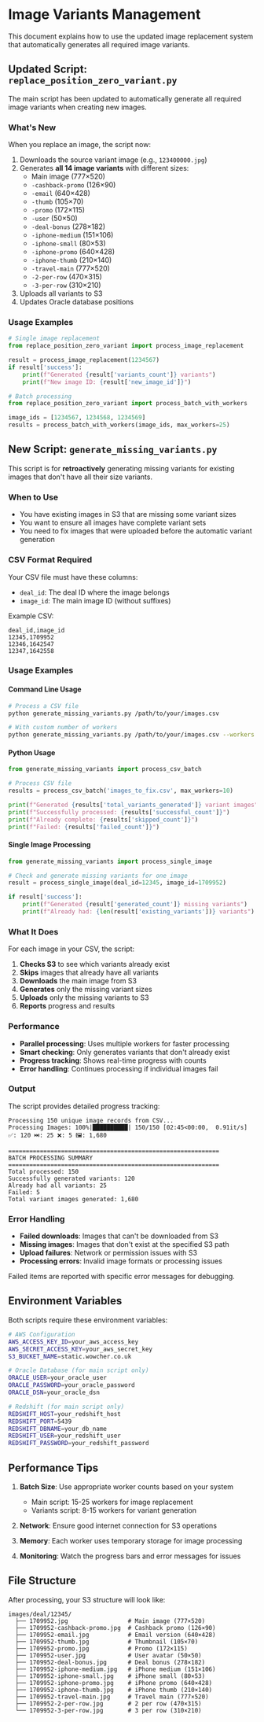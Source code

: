 # Image Variants Management

This document explains how to use the updated image replacement system that automatically generates all required image variants.

## Updated Script: `replace_position_zero_variant.py`

The main script has been updated to automatically generate all required image variants when creating new images.

### What's New

When you replace an image, the script now:
1. Downloads the source variant image (e.g., `123400000.jpg`)
2. Generates **all 14 image variants** with different sizes:
   - Main image (777×520)
   - `-cashback-promo` (126×90)
   - `-email` (640×428)  
   - `-thumb` (105×70)
   - `-promo` (172×115)
   - `-user` (50×50)
   - `-deal-bonus` (278×182)
   - `-iphone-medium` (151×106)
   - `-iphone-small` (80×53)
   - `-iphone-promo` (640×428)
   - `-iphone-thumb` (210×140)
   - `-travel-main` (777×520)
   - `-2-per-row` (470×315)
   - `-3-per-row` (310×210)
3. Uploads all variants to S3
4. Updates Oracle database positions

### Usage Examples

```python
# Single image replacement
from replace_position_zero_variant import process_image_replacement

result = process_image_replacement(1234567)
if result['success']:
    print(f"Generated {result['variants_count']} variants")
    print(f"New image ID: {result['new_image_id']}")
```

```python
# Batch processing
from replace_position_zero_variant import process_batch_with_workers

image_ids = [1234567, 1234568, 1234569]
results = process_batch_with_workers(image_ids, max_workers=25)
```

## New Script: `generate_missing_variants.py`

This script is for **retroactively** generating missing variants for existing images that don't have all their size variants.

### When to Use

- You have existing images in S3 that are missing some variant sizes
- You want to ensure all images have complete variant sets
- You need to fix images that were uploaded before the automatic variant generation

### CSV Format Required

Your CSV file must have these columns:
- `deal_id`: The deal ID where the image belongs
- `image_id`: The main image ID (without suffixes)

Example CSV:
```csv
deal_id,image_id
12345,1709952
12346,1642547
12347,1642558
```

### Usage Examples

#### Command Line Usage
```bash
# Process a CSV file
python generate_missing_variants.py /path/to/your/images.csv

# With custom number of workers
python generate_missing_variants.py /path/to/your/images.csv --workers 15
```

#### Python Usage
```python
from generate_missing_variants import process_csv_batch

# Process CSV file
results = process_csv_batch('images_to_fix.csv', max_workers=10)

print(f"Generated {results['total_variants_generated']} variant images")
print(f"Successfully processed: {results['successful_count']}")
print(f"Already complete: {results['skipped_count']}")
print(f"Failed: {results['failed_count']}")
```

#### Single Image Processing
```python
from generate_missing_variants import process_single_image

# Check and generate missing variants for one image
result = process_single_image(deal_id=12345, image_id=1709952)

if result['success']:
    print(f"Generated {result['generated_count']} missing variants")
    print(f"Already had: {len(result['existing_variants'])} variants")
```

### What It Does

For each image in your CSV, the script:
1. **Checks S3** to see which variants already exist
2. **Skips** images that already have all variants
3. **Downloads** the main image from S3
4. **Generates** only the missing variant sizes
5. **Uploads** only the missing variants to S3
6. **Reports** progress and results

### Performance

- **Parallel processing**: Uses multiple workers for faster processing
- **Smart checking**: Only generates variants that don't already exist
- **Progress tracking**: Shows real-time progress with counts
- **Error handling**: Continues processing if individual images fail

### Output

The script provides detailed progress tracking:
```
Processing 150 unique image records from CSV...
Processing Images: 100%|██████████| 150/150 [02:45<00:00,  0.91it/s] ✅: 120 ⏭️: 25 ❌: 5 🖼️: 1,680

============================================================
BATCH PROCESSING SUMMARY
============================================================
Total processed: 150
Successfully generated variants: 120
Already had all variants: 25
Failed: 5
Total variant images generated: 1,680
```

### Error Handling

- **Failed downloads**: Images that can't be downloaded from S3
- **Missing images**: Images that don't exist at the specified S3 path
- **Upload failures**: Network or permission issues with S3
- **Processing errors**: Invalid image formats or processing issues

Failed items are reported with specific error messages for debugging.

## Environment Variables

Both scripts require these environment variables:

```bash
# AWS Configuration
AWS_ACCESS_KEY_ID=your_aws_access_key
AWS_SECRET_ACCESS_KEY=your_aws_secret_key
S3_BUCKET_NAME=static.wowcher.co.uk

# Oracle Database (for main script only)
ORACLE_USER=your_oracle_user
ORACLE_PASSWORD=your_oracle_password  
ORACLE_DSN=your_oracle_dsn

# Redshift (for main script only)
REDSHIFT_HOST=your_redshift_host
REDSHIFT_PORT=5439
REDSHIFT_DBNAME=your_db_name
REDSHIFT_USER=your_redshift_user
REDSHIFT_PASSWORD=your_redshift_password
```

## Performance Tips

1. **Batch Size**: Use appropriate worker counts based on your system
   - Main script: 15-25 workers for image replacement
   - Variants script: 8-15 workers for variant generation

2. **Network**: Ensure good internet connection for S3 operations

3. **Memory**: Each worker uses temporary storage for image processing

4. **Monitoring**: Watch the progress bars and error messages for issues

## File Structure

After processing, your S3 structure will look like:
```
images/deal/12345/
  ├── 1709952.jpg                 # Main image (777×520)
  ├── 1709952-cashback-promo.jpg  # Cashback promo (126×90)
  ├── 1709952-email.jpg           # Email version (640×428)
  ├── 1709952-thumb.jpg           # Thumbnail (105×70)
  ├── 1709952-promo.jpg           # Promo (172×115)
  ├── 1709952-user.jpg            # User avatar (50×50)
  ├── 1709952-deal-bonus.jpg      # Deal bonus (278×182)
  ├── 1709952-iphone-medium.jpg   # iPhone medium (151×106)
  ├── 1709952-iphone-small.jpg    # iPhone small (80×53)
  ├── 1709952-iphone-promo.jpg    # iPhone promo (640×428)
  ├── 1709952-iphone-thumb.jpg    # iPhone thumb (210×140)
  ├── 1709952-travel-main.jpg     # Travel main (777×520)
  ├── 1709952-2-per-row.jpg       # 2 per row (470×315)
  └── 1709952-3-per-row.jpg       # 3 per row (310×210)
``` 